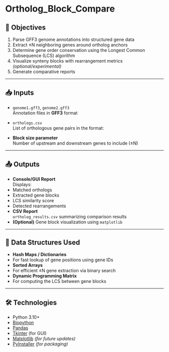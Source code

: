 # Ortholog_Block_Compare

## 🎯 Objectives
1. Parse GFF3 genome annotations into structured gene data  
2. Extract ±N neighboring genes around ortholog anchors  
3. Determine gene order conservation using the Longest Common Subsequence (LCS) algorithm  
4. Visualize synteny blocks with rearrangement metrics *(optional/experimental)*  
5. Generate comparative reports  

---

## 📥 Inputs
- `genome1.gff3`, `genome2.gff3`  
  Annotation files in **GFF3** format  
- `orthologs.csv`  
  List of orthologous gene pairs in the format:  


- **Block size parameter**  
Number of upstream and downstream genes to include (±N)

---

## 📤 Outputs
- **Console/GUI Report**  
Displays:
- Matched orthologs  
- Extracted gene blocks  
- LCS similarity score  
- Detected rearrangements  
- **CSV Report**  
`ortholog_results.csv` summarizing comparison results  
- **(Optional)** Gene block visualization using `matplotlib`  

---

## 🧠 Data Structures Used
- **Hash Maps / Dictionaries**  
- For fast lookup of gene positions using gene IDs  
- **Sorted Arrays**  
- For efficient ±N gene extraction via binary search  
- **Dynamic Programming Matrix**  
- For computing the LCS between gene blocks  

---

## 🛠 Technologies
- Python 3.10+  
- [Biopython](https://biopython.org/)  
- [Pandas](https://pandas.pydata.org/)  
- [Tkinter](https://wiki.python.org/moin/TkInter) (for GUI)  
- [Matplotlib](https://matplotlib.org/) *(for future updates)*  
- [PyInstaller](https://www.pyinstaller.org/) *(for packaging)*  
